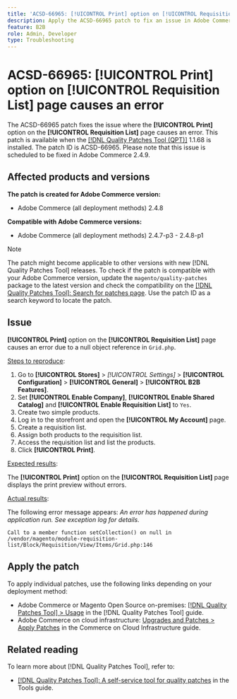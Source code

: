 ```yaml
---
title: 'ACSD-66965: [!UICONTROL Print] option on [!UICONTROL Requisition List] page causes an error'
description: Apply the ACSD-66965 patch to fix an issue in Adobe Commerce where the [!UICONTROL Print] option on the [!UICONTROL Requisition List] page causes an error.
feature: B2B
role: Admin, Developer
type: Troubleshooting
---
```


# ACSD-66965: **[!UICONTROL Print]** option on **[!UICONTROL Requisition List]** page causes an error

The ACSD-66965 patch fixes the issue where the **[!UICONTROL Print]** option on the **[!UICONTROL Requisition List]** page causes an error. This patch is available when the [[!DNL Quality Patches Tool (QPT)]](/help/tools/quality-patches-tool/quality-patches-tool-to-self-serve-quality-patches.md) 1.1.68 is installed. The patch ID is ACSD-66965. Please note that this issue is scheduled to be fixed in Adobe Commerce 2.4.9.

## Affected products and versions

**The patch is created for Adobe Commerce version:**

* Adobe Commerce (all deployment methods) 2.4.8

**Compatible with Adobe Commerce versions:**

* Adobe Commerce (all deployment methods) 2.4.7-p3 - 2.4.8-p1

>[!NOTE]
>
>The patch might become applicable to other versions with new [!DNL Quality Patches Tool] releases. To check if the patch is compatible with your Adobe Commerce version, update the `magento/quality-patches` package to the latest version and check the compatibility on the [[!DNL Quality Patches Tool]: Search for patches page](https://experienceleague.adobe.com/tools/commerce-quality-patches/index.html). Use the patch ID as a search keyword to locate the patch.

## Issue

**[!UICONTROL Print]** option on the **[!UICONTROL Requisition List]** page causes an error due to a null object reference in `Grid.php`.

<u>Steps to reproduce</u>:

1. Go to **[!UICONTROL Stores]** > *[!UICONTROL Settings]* > **[!UICONTROL Configuration]** > **[!UICONTROL General]** > **[!UICONTROL B2B Features]**.
1. Set **[!UICONTROL Enable Company]**, **[!UICONTROL Enable Shared Catalog]** and **[!UICONTROL Enable Requisition List]** to `Yes`.
1. Create two simple products.
1. Log in to the storefront and open the **[!UICONTROL My Account]** page.
1. Create a requisition list.
1. Assign both products to the requisition list.
1. Access the requisition list and list the products.
1. Click **[!UICONTROL Print]**.

<u>Expected results</u>:

The **[!UICONTROL Print]** option on the **[!UICONTROL Requisition List]** page displays the print preview without errors.

<u>Actual results</u>:

The following error message appears: *An error has happened during application run. See exception log for details.*

```
Call to a member function setCollection() on null in /vendor/magento/module-requisition-list/Block/Requisition/View/Items/Grid.php:146
```

## Apply the patch

To apply individual patches, use the following links depending on your deployment method:

* Adobe Commerce or Magento Open Source on-premises: [[!DNL Quality Patches Tool] > Usage](/help/tools/quality-patches-tool/usage.md) in the [!DNL Quality Patches Tool] guide.
* Adobe Commerce on cloud infrastructure: [Upgrades and Patches > Apply Patches](https://experienceleague.adobe.com/docs/commerce-cloud-service/user-guide/develop/upgrade/apply-patches.html) in the Commerce on Cloud Infrastructure guide.

## Related reading

To learn more about [!DNL Quality Patches Tool], refer to:

* [[!DNL Quality Patches Tool]: A self-service tool for quality patches](/help/tools/quality-patches-tool/quality-patches-tool-to-self-serve-quality-patches.md) in the Tools guide.
